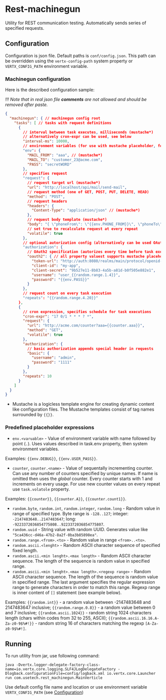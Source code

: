 # Rest-machinegun

Utility for REST communication testing. Automatically sends series of specified requests.

## Configuration

Configuration is json file. Default paths is `conf/config.json`. This path can be overridden using the `vertx-config-path` system property or `VERTX_CONFIG_PATH` environment variable.

### Machinegun configuration

Here is the described configuration sample:

_!!! Note that in real json file **comments** are not allowed and should be removed after paste._

```json
{
  "machinegun": { // machinegun config root
    "tasks": [ // tasks with request definitions 
      {
        // interval between task executes, milliseconds (mustache*)
        // alternatively cron-expr can be used, see below
        "interval-ms": 10000,
        // environment variables (for use with mustache placeholder, for example: {{env.VAR_NAME}})
        "env": {
          "MAIL_FROM": "aaa", // (mustache*)
          "MAIL_TO": "customer_23@acme.com",
          "PASS": "secretWORD"
        },
        // specifies request
        "request": {
          // request target url (mustache*)
          "url": "http://localhost/api/mail/send-mail",
          // request method (one of GET, POST, PUT, DELETE, HEAD)
          "method": "POST",
          // request headers
          "headers": {
            "Content-Type": "application/json" // (mustache*)
          },
          // request body template (mustache*)
          "body": "{ \"phoneFrom\": \"{{env.PHONE_FROM}}\", \"phoneTo\": \"{{env.PHONE_TO}}\", \"message\": \"Message #{{counter.a}}\", \"smsTtlMs\": 0 }",
          // set true to recalculate request at every repeat
          "volatile": true
        },
        // optional autorization config (alternatively can be used OAuth2 or basic authorization)
        "authorization": {
          // OAuth2 specification (autorizes every time before task execution)
          "oauth2": { // all property valuest supports mustache placeholders
            "token-url": "http://auth:8080/realms/main/protocol/openid-connect/token",
            "client-id": "my-app",
            "client-secret": "9b527e11-8b83-4a5b-a81d-b0f505e882e1",
            "username": "user_{{random.range.1.4}}",
            "password": "{{env.PASS}}"
          }
        },
        // request count on every task execution
        "repeats": "{{random.range.4.20}}"
      },
      {
        // cron expression, specifies schedule for task executions
        "cron-expr": "17 0/1 * * * ? *",
        "request": {
          "url": "http://acme.com/counter?aaa={{counter.aaa}}",
          "method": "GET",
          "volatile": true
        },
        "authorization": {
          // basic authorization appends special header in requests
          "basic": {
            "username": "admin",
            "password": "1111"
          }
        },
        "repeats": 10
      }
    ]
  }
}
```

* Mustache is a logicless template engine for creating dynamic content like configuration files. The Mustache templates consist of tag names surrounded by `{{}}`. 

### Predefined placeholder expressions

- `env.<varuable>` - Value of environment variable with name followed by point (`.`).
Uses values described in task.env property, then system environment variables.

Examples: `{{env.DEBUG}}`, `{{env.USER_PASS}}`.
 
- `counter`, `counter.<name>` - Value of sequentally incrementing counter.
Can use any number of counters specified by unique names. If name is omitted then uses the _global_ counter.
Every counter starts with 1 and increments on every usage.
For use new counter values on every repeat use `task.volatole` property. 

Examples: `{{counter}}`, `{{counter.A}}`, `{{counter.count1}}`.

- `random.byte`, `random.int`, `random.integer`, `random.long` - Random value in range of specified type.
Byte range is `-128..127`; integer: `-2147483648..2147483647`; long: `-9223372036854775808..9223372036854775807`.
- `random.uuid` - String value with random UUID. Generates value like `"5ca436cc-d46a-47b2-8a2f-0ba3b85898ea"`.
- `random.range.<from>.<to>` - Random value in range `<from>..<to>`.
- `random.ascii.<lenght>` - Random ASCII character sequence of specified fixed length.
- `random.ascii.<min lenght>.<max length>` - Random ASCII character sequence. The length of the sequence is random value in specified range.
- `random.ascii.<min lenght>.<max length>.<regexp range>` - Random ASCII character sequence. The length of the sequence is random value in specified range. The last argument specifies the regular expression range to generate characters in order to match this range. Regexp range is inner content of `[]` statement (see example below).

Examples: `{{random.int}}` - a random value between -2147483648 and 2147483647 inclusive; `{{random.range.0.8}}` - a random value between 0 and 7 inclusive; `{{random.ascii.1024}}` - random string 1024 characters length (chars within codes from 32 to 255, ASCII); `{{random.ascii.16.16.A-Za-z0-9$%#!}}` - random string 16 of characters matching the regexp `[A-Za-z0-9$%#!]`.

## Running

To run utility from jar, use following command:

```shell
java -Dvertx.logger-delegate-factory-class-name=io.vertx.core.logging.SLF4JLogDelegateFactory -Dlogback.configurationFile=config/logback.xml io.vertx.core.Launcher run com.usetech.rest_machinegun.MainVerticle
```

Use default config file name and location or use environment variable `VERTX_CONFIG_PATH` (see [Configuration](#configuration))
